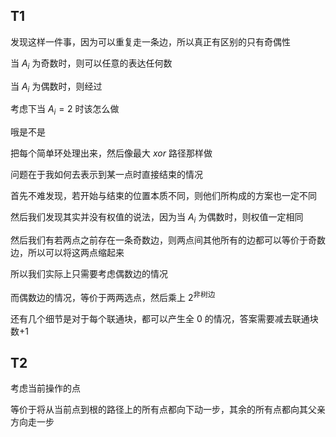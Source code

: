 

## T1

发现这样一件事，因为可以重复走一条边，所以真正有区别的只有奇偶性

当 $A_i$ 为奇数时，则可以任意的表达任何数

当 $A_i$ 为偶数时，则经过



考虑下当 $A_i=2$ 时该怎么做

哦是不是

把每个简单环处理出来，然后像最大 $xor$ 路径那样做

问题在于我如何去表示到某一点时直接结束的情况

首先不难发现，若开始与结束的位置本质不同，则他们所构成的方案也一定不同

然后我们发现其实并没有权值的说法，因为当 $A_i$ 为偶数时，则权值一定相同

然后我们有若两点之前存在一条奇数边，则两点间其他所有的边都可以等价于奇数边，所以可以将这两点缩起来

所以我们实际上只需要考虑偶数边的情况

而偶数边的情况，等价于两两选点，然后乘上 $2^{\text{非树边}}$


还有几个细节是对于每个联通块，都可以产生全 $0$ 的情况，答案需要减去联通块数+1






## T2

考虑当前操作的点

等价于将从当前点到根的路径上的所有点都向下动一步，其余的所有点都向其父亲方向走一步



